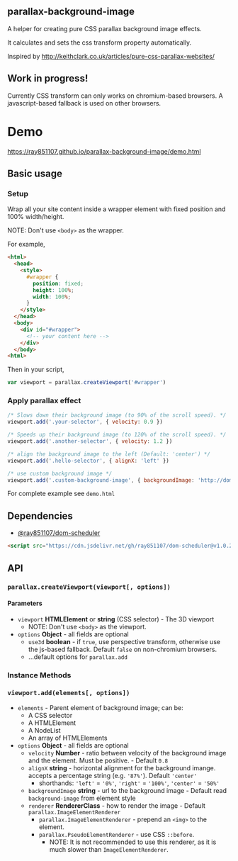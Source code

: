 ## parallax-background-image
A helper for creating pure CSS parallax background image effects.

It calculates and sets the css transform property automatically.


Inspired by <http://keithclark.co.uk/articles/pure-css-parallax-websites/>

## Work in progress!
Currently CSS transform can only works on chromium-based browsers. A javascript-based fallback is used on other browsers.

# Demo
<https://ray851107.github.io/parallax-background-image/demo.html>

## Basic usage

### Setup
Wrap all your site content inside a wrapper element with fixed position and 100% width/height.

NOTE: Don't use `<body>` as the wrapper.

For example,
```html
<html>
  <head>
    <style>
      #wrapper {
        position: fixed;
        height: 100%;
        width: 100%;
      }
    </style>
  </head>
  <body>
    <div id="#wrapper">
      <!-- your content here -->
    </div>
  </body>
<html>
```

Then in your script,
```javascript
var viewport = parallax.createViewport('#wrapper')
```

### Apply parallax effect
```javascript
/* Slows down their background image (to 90% of the scroll speed). */
viewport.add('.your-selector', { velocity: 0.9 })

/* Speeds up their background image (to 120% of the scroll speed). */
viewport.add('.another-selector', { velocity: 1.2 })

/* align the background image to the left (Default: 'center') */
viewport.add('.hello-selector', { alignX: 'left' })

/* use custom background image */
viewport.add('.custom-background-image', { backgroundImage: 'http://domain/xxx.jpg' })
```
For complete example see `demo.html`

## Dependencies
* [@ray851107/dom-scheduler](https://github.com/ray851107/dom-scheduler)
```html
<script src="https://cdn.jsdelivr.net/gh/ray851107/dom-scheduler@v1.0.2/dom-scheduler.min.js"></script>
```

## API

### `parallax.createViewport(viewport[, options])`

#### Parameters
* `viewport` **HTMLElement** or **string** (CSS selector) - The 3D viewport
  * NOTE: Don't use `<body>` as the viewport.
* `options` **Object** - all fields are optional
  * `use3d` **boolean** - if `true`, use perspective transform, otherwise use the js-based fallback. Default `false` on non-chromium browsers.
  * ...default options for `parallax.add`

### Instance Methods

### `viewport.add(elements[, options])`
* `elements` - Parent element of background image; can be:
  * A CSS selector
  * A HTMLElement
  * A NodeList
  * An array of HTMLElements
* `options` **Object** - all fields are optional
  * `velocity` **Number** - ratio between velocity of the background image and the element. Must be positive. - Default `0.8`
  * `alignX` **string** - horizontal alignment for the background imange. accepts a percentage string (e.g. `'87%'`). Default `'center'`
    * shorthands: `'left'` = `'0%'`, `'right'` = `'100%'`, `'center'` = `'50%'`
  * `backgroundImage` **string** - url to the background image - Default read `background-image` from element style
  * `renderer` **RendererClass** - how to render the image - Default `parallax.ImageElementRenderer`
    * `parallax.ImageElementRenderer`  - prepend an `<img>` to the element.
    * `parallax.PseudoElementRenderer` - use CSS `::before`.
      * NOTE: It is not recommended to use this renderer, as it is much slower than `ImageElementRenderer`.

